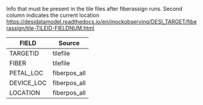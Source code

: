 Info that must be present in the tile files after fiberassign runs.
Second column indicates the current location
https://desidatamodel.readthedocs.io/en/mockobserving/DESI_TARGET/fiberassign/tile-TILEID-FIELDNUM.html

| FIELD | Source |
| --- | ---|
|TARGETID	| tilefile |
| FIBER | tilefile |
| PETAL_LOC	 | fiberpos_all |
| DEVICE_LOC | fiberpos_all |
| LOCATION | fiberpos_all |
